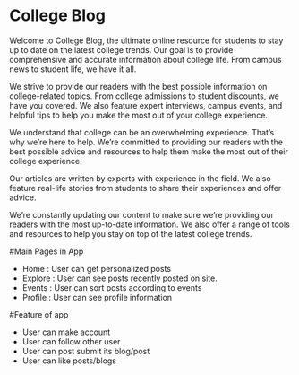 # College Blog

Welcome to College Blog, the ultimate online resource for students to stay up to date on the latest college trends. Our goal is to provide comprehensive and accurate information about college life. From campus news to student life, we have it all.

We strive to provide our readers with the best possible information on college-related topics. From college admissions to student discounts, we have you covered. We also feature expert interviews, campus events, and helpful tips to help you make the most out of your college experience.

We understand that college can be an overwhelming experience. That’s why we’re here to help. We’re committed to providing our readers with the best possible advice and resources to help them make the most out of their college experience.

Our articles are written by experts with experience in the field. We also feature real-life stories from students to share their experiences and offer advice.

We’re constantly updating our content to make sure we’re providing our readers with the most up-to-date information. We also offer a range of tools and resources to help you stay on top of the latest college trends.


#Main Pages in App
- Home : User can get personalized posts
- Explore : User can see posts recently posted on site.
- Events : User can sort posts according to events
- Profile : User can see profile information

#Feature of app
- User can make account
- User can follow other user
- User can post submit its blog/post
- User can like posts/blogs
